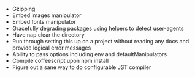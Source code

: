* Gzipping
* Embed images manipulator
* Embed fonts manipulator
* Gracefully degrading packages using helpers to detect user-agents
* Have nap clear the directory
* Run through setting this up on a project without reading any docs and provide logical error messages
* Ability to pass options including env and defaultManipulators
* Compile coffeescript upon npm install
* Figure out a sane way to do configurable JST compiler